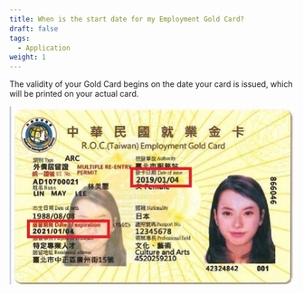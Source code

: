 ```yaml
---
title: When is the start date for my Employment Gold Card?
draft: false
tags:
  - Application
weight: 1
---
```

The validity of your Gold Card begins on the date your card is issued, which will be printed on your actual card.

![Gold Card_Expire Date](/cms-uploads/gold-card_expire-date.jpg)